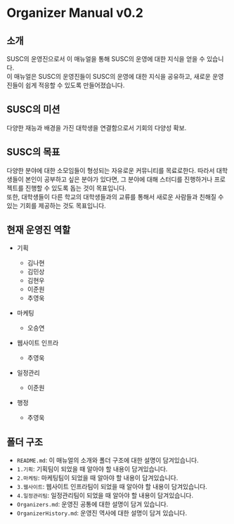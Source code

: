 # Organizer Manual v0.2

## 소개
SUSC의 운영진으로서 이 매뉴얼을 통해 SUSC의 운영에 대한 지식을 얻을 수 있습니다.   
이 매뉴얼은 SUSC의 운영진들이 SUSC의 운영에 대한 지식을 공유하고, 새로운 운영진들이 쉽게 적응할 수 있도록 만들어졌습니다.

## SUSC의 미션
다양한 재능과 배경을 가진 대학생을 연결함으로서 기회의 다양성 확보.

## SUSC의 목표
다양한 분야에 대한 소모임들이 형성되는 자유로운 커뮤니티를 목료로한다.
따라서 대학생들이 본인이 공부하고 싶은 분야가 있다면, 그 분야에 대해 스터디를 진행하거나 프로젝트를 진행할 수 있도록 돕는 것이 목표입니다.   
또한, 대학생들이 다른 학교의 대학생들과의 교류를 통해서 새로운 사람들과 친해질 수 있는 기회를 제공하는 것도 목표입니다.


## 현재 운영진 역할
- 기획
	- 김나현
	- 김민상
	- 김현우
	- 이준원
	- 추영욱

- 마케팅
	- 오승연

- 웹사이트 인프라
	- 추영욱

- 일정관리
	- 이준원
	
- 행정
	- 추영욱



## 폴더 구조
- `README.md`: 이 매뉴얼의 소개와 폴더 구조에 대한 설명이 담겨있습니다.
- `1.기획`: 기획팀이 되었을 때 알아야 할 내용이 담겨있습니다.
- `2.마케팅`: 마케팅팀이 되었을 때 알아야 할 내용이 담겨있습니다.
- `3.웹사이트`: 웹사이트 인프라팀이 되었을 때 알아야 할 내용이 담겨있습니다.
- `4.일정관리팀`: 일정관리팀이 되었을 때 알아야 할 내용이 담겨있습니다.
- `Organizers.md`: 운영진 공통에 대한 설명이 담겨 있습니다.
- `OrganizerHistory.md`: 운영진 역사에 대한 설명이 담겨 있습니다.
